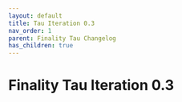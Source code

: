 ```yaml
---
layout: default
title: Tau Iteration 0.3
nav_order: 1
parent: Finality Tau Changelog
has_children: true
---
```

# Finality Tau Iteration 0.3